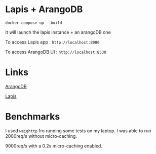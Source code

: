 # Lapis + ArangoDB

`docker-compose up --build`

It will launch the lapis instance + an arangoDB one

To access Lapis app : `http://localhost:8080`

To access ArangoDB UI : `http://localhost:8530`

# Links

[ArangoDB](https://arangodb.com)

[Lapis](http://leafo.net/lapis/)

# Benchmarks

I used `weighttp` fro running some tests on my laptop. I was able to run 2000req/s without micro-caching.

9000req/s with a 0.2s micro-caching enabled.